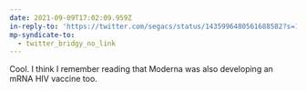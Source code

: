 ```yaml
---
date: 2021-09-09T17:02:09.959Z
in-reply-to: 'https://twitter.com/segacs/status/1435996480561688582?s=19'
mp-syndicate-to:
  - twitter_bridgy_no_link
---
```


Cool. I think I remember reading that Moderna was also developing an mRNA HIV vaccine too.
